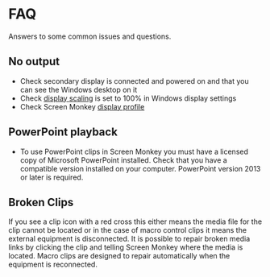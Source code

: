 # FAQ

Answers to some common issues and questions.

## No output
- Check secondary display is connected and powered on and that you can see the Windows desktop on it
- Check [display scaling](../start/gettingStarted.md) is set to 100% in Windows display settings
- Check Screen Monkey [display profile](toolbar/display.md)

<!--
## Video does not play or Live Monitor timecode does not update
- Check ffdshow (from [K-Lite Mega](https://codecguide.com/download_kl.htm) package) is correctly installed and ‘Use ffdshow only in:’ is not ticked in ffdshow settings.

![](../images/ffdshow.png)
-->

## PowerPoint playback
- To use PowerPoint clips in Screen Monkey you must have a licensed copy of Microsoft PowerPoint installed. Check that you have a compatible version installed on your computer. PowerPoint version 2013 or later is required.

## Broken Clips
If you see a clip icon with a red cross this either means the media file for the clip cannot be located or in the case of macro control clips it means the external equipment is disconnected. It is possible to repair broken media links by clicking the clip and telling Screen Monkey where the media is located. Macro clips are designed to repair automatically when the equipment is reconnected.